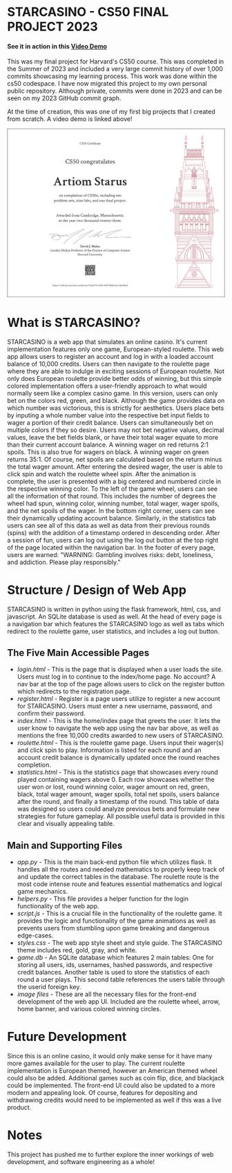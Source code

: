 # STARCASINO - CS50 FINAL PROJECT 2023

#### See it in action in this [Video Demo](https://www.youtube.com/watch?v=i77VHynfw1E)

This was my final project for Harvard's CS50 course. This was completed in the Summer of 2023 and included a very large commit history of over 1,000 commits showcasing my learning process. This work was done within the cs50 codespace. I have now migrated this project to my own personal public repository. Although private, commits were done in 2023 and can be seen on my 2023 GitHub commit graph. 

At the time of creation, this was one of my first big projects that I created from scratch. A video demo is linked above!

![CS50 CERTIFICATE](/CS50x.png)


# What is STARCASINO?
STARCASINO is a web app that simulates an online casino. It's current implementation features only one game, European-styled roulette. This web app allows users to register an account and log in with a loaded account balance of 10,000 credits. Users can then navigate to the roulette page where they are able to indulge in exciting sessions of European roulette. Not only does European roulette provide better odds of winning, but this simple colored implementation offers a user-friendly approach to what would normally seem like a complex casino game. In this version, users can only bet on the colors red, green, and black. Although the game provides data on which number was victorious, this is strictly for aesthetics. Users place bets by inputing a whole number value into the respective bet input fields to wager a portion of their credit balance. Users can simultaneously bet on multiple colors if they so desire. Users may not bet negative values, decimal values, leave the bet fields blank, or have their total wager equate to more than their current account balance. A winning wager on red returns 2:1 spoils. This is also true for wagers on black. A winning wager on green returns 35:1. Of course, net spoils are calculated based on the return minus the total wager amount. After entering the desired wager, the user is able to click spin and watch the roulette wheel spin. After the animation is complete, the user is presented with a big centered and numbered circle in the respective winning color. To the left of the game wheel, users can see all the information of that round. This includes the number of degrees the wheel had spun, winning color, winning number, total wager, wager spoils, and the net spoils of the wager. In the bottom right corner, users can see their dynamically updating account balance. Similarly, in the statistics tab users can see all of this data as well as data from their previous rounds (spins) with the addition of a timestamp ordered in descending order. After a session of fun, users can log out using the log out button at the top right of the page located within the navigation bar. In the footer of every page, users are warned: "WARNING: Gambling involves risks: debt, loneliness, and addiction. Please play responsibly."

# Structure / Design of Web App
STARCASINO is written in python using the flask framework, html, css, and javascript. An SQLite database is used as well. At the head of every page is a navigation bar which features the STARCASINO logo as well as tabs which redirect to the roulette game, user statistics, and includes a log out button.

## The Five Main Accessible Pages

* *login.html* - This is the page that is displayed when a user loads the site. Users must log in to continue to the index/home page. No account? A nav bar at the top of the page allows users to click on the register button which redirects to the registration page.
* *register.html* - Register is a page users utilize to register a new account for STARCASINO. Users must enter a new username, password, and confirm their password.
* *index.html* - This is the home/index page that greets the user. It lets the user know to navigate the web app using the nav bar above, as well as mentions the free 10,000 credits awarded to new users of STARCASINO.
* *roulette.html* - This is the roulette game page. Users input their wager(s) and click spin to play. Information is listed for each round and an account credit balance is dynamically updated once the round reaches completion.
* *statistics.html* - This is the statistics page that showcases every round played containing wagers above 0. Each row showcases whether the user won or lost, round winning color, wager amount on red, green, black, total wager amount, wager spoils, total net spoils, users balance after the round, and finally a timestamp of the round. This table of data was designed so users could analyze previous bets and formulate new strategies for future gameplay. All possible useful data is provided in this clear and visually appealing table.

## Main and Supporting Files

* *app.py* - This is the main back-end python file which utilizes flask. It handles all the routes and needed mathematics to properly keep track of and update the correct tables in the database. The roulette route is the most code intense route and features essential mathematics and logical game mechanics.
* *helpers.py* - This file provides a helper function for the login functionality of the web app.
* *script.js* - This is a crucial file in the functionality of the roulette game. It provides the logic and functionality of the game animations as well as prevents users from stumbling upon game breaking and dangerous edge-cases.
* *styles.css* - The web app style sheet and style guide. The STARCASINO theme includes red, gold, gray, and white.
* *game.db* - An SQLite database which features 2 main tables: One for storing all users, ids, usernames, hashed passwords, and respective credit balances. Another table is used to store the statistics of each round a user plays. This second table references the users table through the userid foreign key.
* *image files* - These are all the necessary files for the front-end development of the web app UI. Included are the roulette wheel, arrow, home banner, and various colored winning circles.

# Future Development
Since this is an online casino, it would only make sense for it have many more games available for the user to play. The current roulette implementation is European themed, however an American themed wheel could also be added. Additional games such as coin flip, dice, and blackjack could be implemented. The front-end UI could also be updated to a more modern and appealing look. Of course, features for depositing and withdrawing credits would need to be implemented as well if this was a live product.

# Notes
This project has pushed me to further explore the inner workings of web development, and software engineering as a whole!